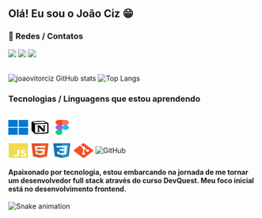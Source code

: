 ## Olá! Eu sou o João Ciz 😁

### 🔗 Redes / Contatos

<div>
     <a href="https://www.linkedin.com/in/joão-vitor-ciz-100b962b6/" target="_blank"><img src="https://img.shields.io/badge/-LinkedIn-%230077B5?style=for-the-badge&logo=linkedin&logoColor=white" target="_blank"></a> 
  <a href="https://www.instagram.com/joaociz/" target="_blank"><img src="https://img.shields.io/badge/-Instagram-%23E4405F?style=for-the-badge&logo=instagram&logoColor=white" target="_blank"></a>
  <a href = "mailto:ciz.joaovitor@gmail.com"><img src="https://img.shields.io/badge/-Gmail-%23333?style=for-the-badge&logo=gmail&logoColor=white" target="_blank"></a>
</div><br>

![joaovitorciz GitHub stats](https://github-readme-stats.vercel.app/api?username=joaovitorciz&show_icons=true&theme=tokyonight)
![Top Langs](https://github-readme-stats.vercel.app/api/top-langs/?username=joaovitorciz&layout=compact&langs_count=6&theme=tokyonight)

### Tecnologias / Linguagens que estou aprendendo

<div style="display: inline_block"><br>
  <img align="center" alt="Windows11" height="30" width="40" src="https://raw.githubusercontent.com/devicons/devicon/master/icons/windows11/windows11-original.svg">
  <img align="center" alt="Notion" height="30" width="40" src="https://raw.githubusercontent.com/devicons/devicon/master/icons/notion/notion-original.svg">
  <img align="center" alt="Figma" height="30" width="40" src="https://raw.githubusercontent.com/devicons/devicon/master/icons/figma/figma-original.svg"><br><br>
  <img align="center" alt="Js" height="30" width="40" src="https://raw.githubusercontent.com/devicons/devicon/master/icons/javascript/javascript-plain.svg">
  <img align="center" alt="HTML5" height="30" width="40" src="https://raw.githubusercontent.com/devicons/devicon/master/icons/html5/html5-original.svg">
  <img align="center" alt="CSS3" height="30" width="40" src="https://raw.githubusercontent.com/devicons/devicon/master/icons/css3/css3-original.svg">
  <img align="center" alt="Git" height="30" width="40" src="https://raw.githubusercontent.com/devicons/devicon/master/icons/git/git-plain.svg">
  <img align="center" alt="GitHub" height="30" width="40" src="https://github.com/joaovitorciz/joaovitorciz/assets/161336996/09a78525-b451-4874-8b7b-6ba98055c7f8" />
</div>

#### Apaixonado por tecnologia, estou embarcando na jornada de me tornar um desenvolvedor full stack através do curso DevQuest. Meu foco inicial está no desenvolvimento frontend.

<div> 
     
  ![Snake animation](https://github.com/cadudias/cadudias/blob/output/github-contribution-grid-snake.svg)
  
</div>
